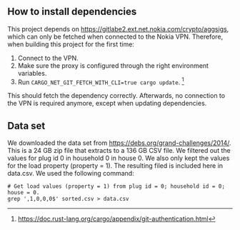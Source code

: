 ## How to install dependencies

This project depends on https://gitlabe2.ext.net.nokia.com/crypto/aggsigs, which can only be fetched when connected to the Nokia VPN. Therefore, when building this project for the first time:

1. Connect to the VPN.
2. Make sure the proxy is configured through the right environment variables.
3. Run `CARGO_NET_GIT_FETCH_WITH_CLI=true cargo update`. [^1]

This should fetch the dependency correctly. Afterwards, no connection to the VPN is required anymore, except when updating dependencies.

[^1]: https://doc.rust-lang.org/cargo/appendix/git-authentication.html

## Data set

We downloaded the data set from https://debs.org/grand-challenges/2014/. This is a 24 GB zip file that extracts to a 136 GB CSV file.
We filtered out the values for plug id 0 in household 0 in house 0. We also only kept the values for the load property (property = 1).
The resulting filed is included here in data.csv. We used the following command:

    # Get load values (property = 1) from plug id = 0; household id = 0; house = 0.
    grep ',1,0,0,0$' sorted.csv > data.csv
